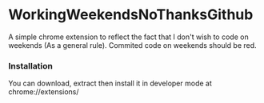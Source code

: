 # WorkingWeekendsNoThanksGithub

A simple chrome extension to reflect the fact that I don't wish to code on weekends (As a general rule). Commited code on weekends should be red.

### Installation
You can download, extract then install it in developer mode at chrome://extensions/
